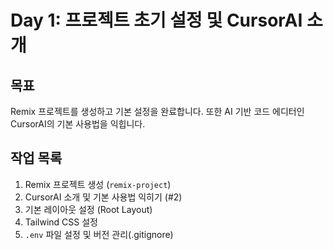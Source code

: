 # Day 1: 프로젝트 초기 설정 및 CursorAI 소개

## 목표

Remix 프로젝트를 생성하고 기본 설정을 완료합니다. 또한 AI 기반 코드 에디터인 CursorAI의 기본 사용법을 익힙니다.

## 작업 목록

1.  Remix 프로젝트 생성 (`remix-project`)
2.  CursorAI 소개 및 기본 사용법 익히기 (#2)
3.  기본 레이아웃 설정 (Root Layout)
4.  Tailwind CSS 설정
5.  `.env` 파일 설정 및 버전 관리(.gitignore) 